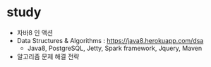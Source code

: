 # study

* 자바8 인 액션 
* Data Structures & Algorithms : https://java8.herokuapp.com/dsa
   - Java8, PostgreSQL, Jetty, Spark framework, Jquery, Maven
* 알고리즘 문제 해결 전략 
